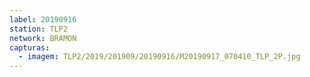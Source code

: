 ```yaml
---
label: 20190916
station: TLP2
network: BRAMON
capturas:
  - imagem: TLP2/2019/201909/20190916/M20190917_070410_TLP_2P.jpg
---
```

